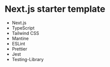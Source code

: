 # Next.js starter template

- Next.js
- TypeScript
- Tailwind CSS
- Mantine
- ESLint
- Prettier
- Jest
- Testing-Library
